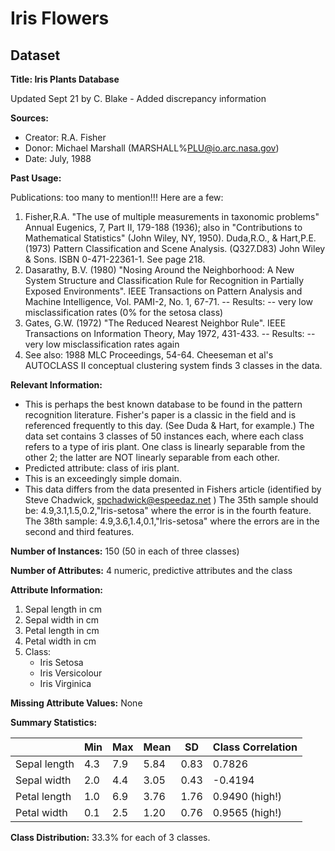 # Iris Flowers

## Dataset

**Title: Iris Plants Database**

Updated Sept 21 by C. Blake - Added discrepancy information

**Sources:**

- Creator: R.A. Fisher
- Donor: Michael Marshall (MARSHALL%PLU@io.arc.nasa.gov)
- Date: July, 1988

**Past Usage:**

Publications: too many to mention!!! Here are a few:

1. Fisher,R.A. "The use of multiple measurements in taxonomic problems"
   Annual Eugenics, 7, Part II, 179-188 (1936); also in "Contributions
   to Mathematical Statistics" (John Wiley, NY, 1950).
   Duda,R.O., & Hart,P.E. (1973) Pattern Classification and Scene Analysis.
   (Q327.D83) John Wiley & Sons. ISBN 0-471-22361-1. See page 218.
2. Dasarathy, B.V. (1980) "Nosing Around the Neighborhood: A New System
   Structure and Classification Rule for Recognition in Partially Exposed
   Environments". IEEE Transactions on Pattern Analysis and Machine
   Intelligence, Vol. PAMI-2, No. 1, 67-71.
   -- Results:
   -- very low misclassification rates (0% for the setosa class)
3. Gates, G.W. (1972) "The Reduced Nearest Neighbor Rule". IEEE
   Transactions on Information Theory, May 1972, 431-433.
   -- Results:
   -- very low misclassification rates again
4. See also: 1988 MLC Proceedings, 54-64. Cheeseman et al's AUTOCLASS II
   conceptual clustering system finds 3 classes in the data.

**Relevant Information:**

- This is perhaps the best known database to be found in the pattern
  recognition literature. Fisher's paper is a classic in the field
  and is referenced frequently to this day. (See Duda & Hart, for
  example.) The data set contains 3 classes of 50 instances each,
  where each class refers to a type of iris plant. One class is
  linearly separable from the other 2; the latter are NOT linearly
  separable from each other.
- Predicted attribute: class of iris plant.
- This is an exceedingly simple domain.
- This data differs from the data presented in Fishers article
  (identified by Steve Chadwick, spchadwick@espeedaz.net )
  The 35th sample should be: 4.9,3.1,1.5,0.2,"Iris-setosa"
  where the error is in the fourth feature.
  The 38th sample: 4.9,3.6,1.4,0.1,"Iris-setosa"
  where the errors are in the second and third features.

**Number of Instances:**
150 (50 in each of three classes)

**Number of Attributes:**
4 numeric, predictive attributes and the class

**Attribute Information:**

1. Sepal length in cm
2. Sepal width in cm
3. Petal length in cm
4. Petal width in cm
5. Class:
   - Iris Setosa
   - Iris Versicolour
   - Iris Virginica

**Missing Attribute Values:**
None

**Summary Statistics:**

|              | Min | Max | Mean | SD   | Class Correlation |
| ------------ | --- | --- | ---- | ---- | ----------------- |
| Sepal length | 4.3 | 7.9 | 5.84 | 0.83 | 0.7826            |
| Sepal width  | 2.0 | 4.4 | 3.05 | 0.43 | -0.4194           |
| Petal length | 1.0 | 6.9 | 3.76 | 1.76 | 0.9490 (high!)    |
| Petal width  | 0.1 | 2.5 | 1.20 | 0.76 | 0.9565 (high!)    |

**Class Distribution:**
33.3% for each of 3 classes.
